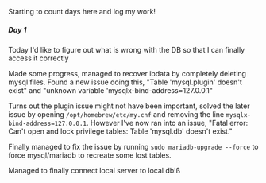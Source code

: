 Starting to count days here and log my work!

##### Day 1
Today I'd like to figure out what is wrong with the DB so that I can finally access it correctly

Made some progress, managed to recover ibdata by completely deleting mysql files. Found a new issue doing this, "Table 'mysql.plugin' doesn't exist" and "unknown variable 'mysqlx-bind-address=127.0.0.1"

Turns out the plugin issue might not have been important, solved the later issue by opening ```/opt/homebrew/etc/my.cnf``` and removing the line ```mysqlx-bind-address=127.0.0.1```. However I've now ran into an issue, "Fatal error: Can't open and lock privilege tables: Table 'mysql.db' doesn't exist."

Finally managed to fix the issue by running ```sudo mariadb-upgrade --force``` to force mysql/mariadb to recreate some lost tables.

Managed to finally connect local server to local db!ß